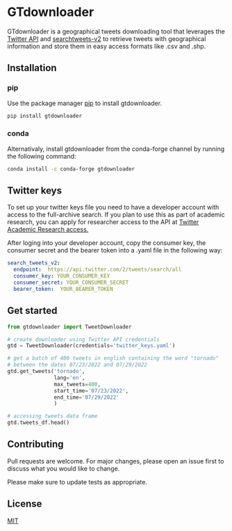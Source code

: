 # GTdownloader

GTdownloader is a geographical tweets downloading tool that leverages the [Twitter API](https://developer.twitter.com/en/docs/twitter-api) 
and [searchtweets-v2](https://pypi.org/project/searchtweets-v2/) to retrieve tweets with geographical information and store them in easy access 
formats like .csv and .shp.

## Installation

### pip

Use the package manager [pip](https://pip.pypa.io/en/stable/) to install gtdownloader.

```bash
pip install gtdownloader
```

### conda

Alternativaly, install gtdownloader from the conda-forge channel by running the following command:

```bash
conda install -c conda-forge gtdownloader
```


## Twitter keys
To set up your twitter keys file you need to have a developer  account with access to the full-archive 
search. If you plan to use this as part of academic research, you can apply for researcher
access to the API at [Twitter Academic Research access.](https://developer.twitter.com/en/products/twitter-api/academic-research/application-info)

After loging into your developer account, copy the consumer key, the consumer secret and the bearer token into a .yaml
file in the following way:

```yaml
search_tweets_v2:
  endpoint:  https://api.twitter.com/2/tweets/search/all
  consumer_key: YOUR_CONSUMER_KEY
  consumer_secret: YOUR_CONSUMER_SECRET
  bearer_token:  YOUR_BEARER_TOKEN
```

## Get started

```python
from gtdownloader import TweetDownloader

# create downloader using Twitter API credentials
gtd = TweetDownloader(credentials='twitter_keys.yaml')

# get a batch of 400 tweets in english containing the word "tornado"
# between the dates 07/23/2022 and 07/29/2022
gtd.get_tweets('tornado', 
               lang='en', 
               max_tweets=400,
               start_time='07/23/2022', 
               end_time='07/29/2022'
               )

# accessing tweets data frame
gtd.tweets_df.head()
```



## Contributing
Pull requests are welcome. For major changes, please open an issue first to discuss what you would like to change.

Please make sure to update tests as appropriate.

## License
[MIT](https://choosealicense.com/licenses/mit/)